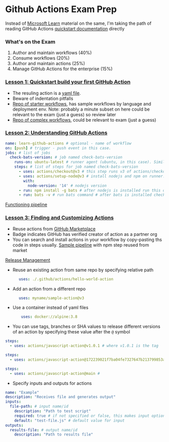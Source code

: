 # Github Actions Exam Prep

Instead of [Microsoft Learn](https://learn.microsoft.com/en-us/training/paths/automate-workflow-github-actions/) material on the same, I'm taking the path of reading GitHub Actions [quickstart documentation](https://docs.github.com/en/actions/quickstart) directly

### What's on the Exam

1. Author and maintain workflows (40%)
2. Consume workflows (20%)
3. Author and maintain actions (25%)
4. Manage GitHub Actions for the enterprise (15%)

### [Lesson 1: Quickstart build your first GitHub Action](https://docs.github.com/en/actions/quickstart#creating-your-first-workflow)


- The resuling action is a [yaml file](https://github.com/desinole/github-action-exam-prep/blob/main/.github/workflows/action1.yml). 
- Beware of indentation pitfalls
- [Repo of starter workflows](https://github.com/actions/starter-workflows), has sample workflows by language and deployment env. Note: probably a minute subset on here could be relevant to the exam (just a guess) so review later
- [Repo of complex workflows](https://docs.github.com/en/actions/examples), could be relevant to exam (just a guess)

### [Lesson 2: Understanding GitHub Actions](https://docs.github.com/en/actions/learn-github-actions/understanding-github-actions)

```yaml
name: learn-github-actions # optional - name of workflow
on: [push] # trigger - push event in this case.
jobs: # list of jobs 
  check-bats-version: # job named check-bats-version
    runs-on: ubuntu-latest # runner agent (ubuntu, in this case). Similar to creating fresh VM per execution. Can also be self hosted
    steps: # list of steps for job named check-bats-version
      - uses: actions/checkout@v3 # this step runs v3 of actions/checkout. Will pull down all files in this repo on runner
      - uses: actions/setup-node@v3 # install nodejs and npm on runner. version specified below
        with:
          node-version: '14' # nodejs version
      - run: npm install -g bats # after nodejs is installed run this on bash shell to install bats using npm 
      - run: bats -v # run bats command # after bats is installed check version
```

[Functioning pipeline](https://github.com/desinole/github-action-exam-prep/blob/main/.github/workflows/action2.yml)

### [Lesson 3: Finding and Customizing Actions](https://docs.github.com/en/actions/learn-github-actions/finding-and-customizing-actions)

- Reuse actions from [GitHub Marketplace](https://github.com/marketplace/actions/)
- Badge indicates GitHub has verified creator of action as a partner org
- You can search and install actions in your workflow by copy-pasting ths code in steps usually. [Sample pipeline](https://github.com/desinole/github-action-exam-prep/blob/main/.github/workflows/action3.yml) with npm step reused from market

[Release Management](https://docs.github.com/en/actions/creating-actions/about-actions#using-release-management-for-actions)

- Reuse an existing action from same repo by specifying relative path 

```yaml
      uses: ./.github/actions/hello-world-action
```

- Add an action from a different repo

```yaml
      uses: myname/sample-action@v3
```

- Use a container instead of yaml files

```yaml
       uses: docker://alpine:3.8
```

- You can use tags, branches or SHA values to release different versions of an action by specifying these value after the `@` symbol

```yaml
steps:
  - uses: actions/javascript-action@v1.0.1 # where v1.0.1 is the tag
```

```yaml
steps:
  - uses: actions/javascript-action@172239021f7ba04fe7327647b213799853a9eb89 # use a commit SHA
```

```yaml
steps:
  - uses: actions/javascript-action@main #
```

- Specify inputs and outputs for actions

```yaml
name: "Example"
description: "Receives file and generates output"
inputs:
  file-path: # input name/id
    description: "Path to test script"
    required: true # if not specified or false, this makes input optional
    default: "test-file.js" # default value for input
outputs:
  results-file: # output name/id
    description: "Path to results file"
```
